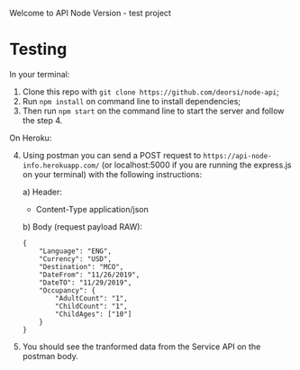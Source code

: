 Welcome to API Node Version - test project

# Testing

In your terminal:

1) Clone this repo with ```git clone https://github.com/deorsi/node-api```;
2) Run ```npm install``` on command line to install dependencies;
3) Then run ```npm start``` on the command line to start the server and follow the step 4.

On Heroku:

4) Using postman you can send a POST request to ```https://api-node-info.herokuapp.com/``` (or localhost:5000 if you are running the express.js on your terminal) with the following instructions:

    a) Header:

    * Content-Type  application/json
    
    b) Body (request payload RAW):
    ```
    {
        "Language": "ENG",
        "Currency": "USD",
        "Destination": "MCO",
        "DateFrom": "11/26/2019",
        "DateTO": "11/29/2019",
        "Occupancy": {
            "AdultCount": "1",
            "ChildCount": "1",
            "ChildAges": ["10"]
        }
    }
    ```
5) You should see the tranformed data from the Service API on the postman body.

